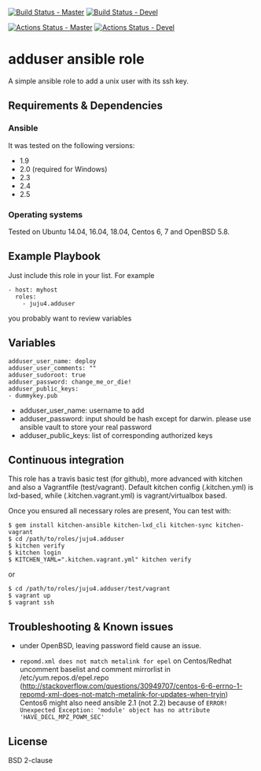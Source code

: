 [![Build Status - Master](https://travis-ci.org/juju4/ansible-adduser.svg?branch=master)](https://travis-ci.org/juju4/ansible-adduser)
[![Build Status - Devel](https://travis-ci.org/juju4/ansible-adduser.svg?branch=devel)](https://travis-ci.org/juju4/ansible-adduser/branches)

[![Actions Status - Master](https://github.com/juju4/adduser/workflows/default/badge.svg)](https://github.com/juju4/adduser/actions?query=default)
[![Actions Status - Devel](https://github.com/juju4/adduser/workflows/default/badge.svg?branch=devel)](https://github.com/juju4/adduser/actions?query=default)

# adduser ansible role

A simple ansible role to add a unix user with its ssh key.

## Requirements & Dependencies

### Ansible
It was tested on the following versions:
 * 1.9
 * 2.0 (required for Windows)
 * 2.3
 * 2.4
 * 2.5

### Operating systems

Tested on Ubuntu 14.04, 16.04, 18.04, Centos 6, 7 and OpenBSD 5.8.

## Example Playbook

Just include this role in your list.
For example

```
- host: myhost
  roles:
    - juju4.adduser
```

you probably want to review variables

## Variables

```
adduser_user_name: deploy
adduser_user_comments: ""
adduser_sudoroot: true
adduser_password: change_me_or_die!
adduser_public_keys:
- dummykey.pub
```
* adduser_user_name: username to add
* adduser_password: input should be hash except for darwin. please use ansible vault to store your real password
* adduser_public_keys: list of corresponding authorized keys


## Continuous integration

This role has a travis basic test (for github), more advanced with kitchen and also a Vagrantfile (test/vagrant).
Default kitchen config (.kitchen.yml) is lxd-based, while (.kitchen.vagrant.yml) is vagrant/virtualbox based.

Once you ensured all necessary roles are present, You can test with:
```
$ gem install kitchen-ansible kitchen-lxd_cli kitchen-sync kitchen-vagrant
$ cd /path/to/roles/juju4.adduser
$ kitchen verify
$ kitchen login
$ KITCHEN_YAML=".kitchen.vagrant.yml" kitchen verify
```
or
```
$ cd /path/to/roles/juju4.adduser/test/vagrant
$ vagrant up
$ vagrant ssh
```


## Troubleshooting & Known issues

* under OpenBSD, leaving password field cause an issue.

* ```repomd.xml does not match metalink for epel``` on Centos/Redhat
uncomment baselist and comment mirrorlist in /etc/yum.repos.d/epel.repo
(http://stackoverflow.com/questions/30949707/centos-6-6-errno-1-repomd-xml-does-not-match-metalink-for-updates-when-tryin)
Centos6 might also need ansible 2.1 (not 2.2) because of ```ERROR! Unexpected Exception: 'module' object has no attribute 'HAVE_DECL_MPZ_POWM_SEC'```

## License

BSD 2-clause

